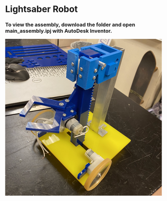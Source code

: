# Lightsaber Robot
### To view the assembly, download the folder and open main_assembly.ipj with AutoDesk Inventor.
![Scout](robot.png)
